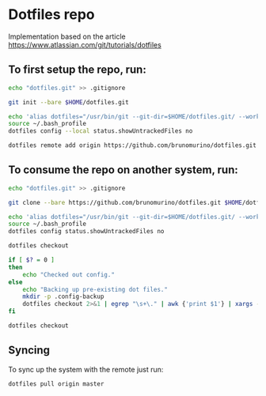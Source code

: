 # Dotfiles repo

Implementation based on the article https://www.atlassian.com/git/tutorials/dotfiles


## To first setup the repo, run:
```bash
echo "dotfiles.git" >> .gitignore

git init --bare $HOME/dotfiles.git

echo 'alias dotfiles="/usr/bin/git --git-dir=$HOME/dotfiles.git/ --work-tree=$HOME"' >> $HOME/.bash_profile
source ~/.bash_profile
dotfiles config --local status.showUntrackedFiles no

dotfiles remote add origin https://github.com/brunomurino/dotfiles.git
```

## To consume the repo on another system, run:
```bash
echo "dotfiles.git" >> .gitignore

git clone --bare https://github.com/brunomurino/dotfiles.git $HOME/dotfiles.git

echo 'alias dotfiles="/usr/bin/git --git-dir=$HOME/dotfiles.git/ --work-tree=$HOME"' >> $HOME/.bash_profile
source ~/.bash_profile
dotfiles config status.showUntrackedFiles no

dotfiles checkout

if [ $? = 0 ]
then
    echo "Checked out config."
else
    echo "Backing up pre-existing dot files."
    mkdir -p .config-backup
    dotfiles checkout 2>&1 | egrep "\s+\." | awk {'print $1'} | xargs -I{} mv {} .config-backup/{}
fi

dotfiles checkout
```

## Syncing
To sync up the system with the remote just run:
```bash
dotfiles pull origin master
```